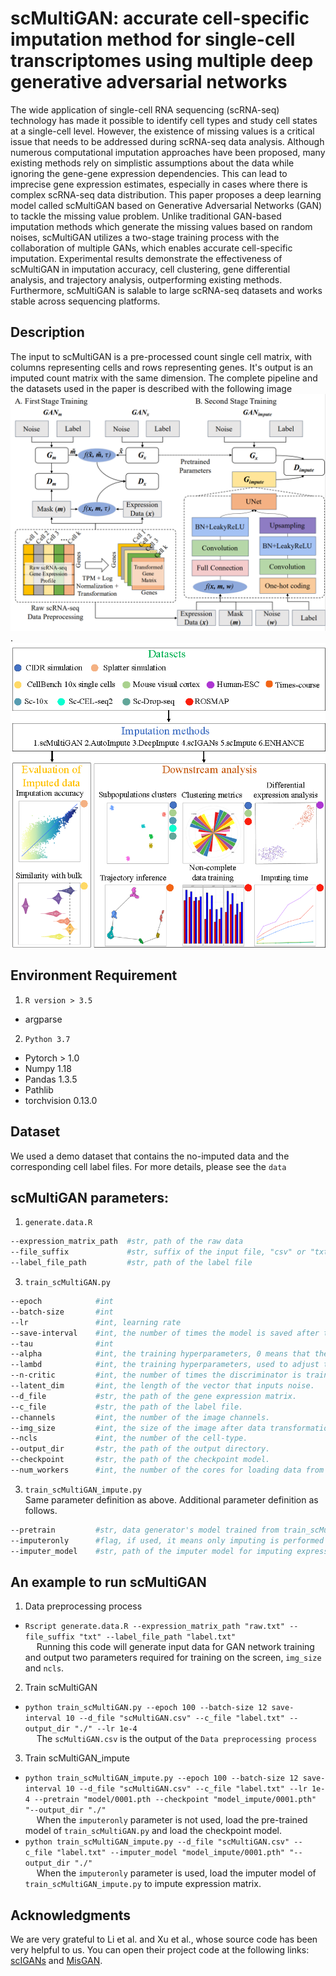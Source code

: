 # scMultiGAN: accurate cell-specific imputation method for single-cell transcriptomes using multiple deep generative adversarial networks
The wide application of single-cell RNA sequencing (scRNA-seq) technology has made it possible to identify cell types and study cell states at a single-cell level. However, the existence of missing values is a critical issue that needs to be addressed during scRNA-seq data analysis. Although numerous computational imputation approaches have been proposed, many existing methods rely on simplistic assumptions about the data while ignoring the gene-gene expression dependencies. This can lead to imprecise gene expression estimates, especially in cases where there is complex scRNA-seq data distribution.  This paper proposes a deep learning model called scMultiGAN based on Generative Adversarial Networks (GAN) to tackle the missing value problem. Unlike traditional GAN-based imputation methods which generate the missing values based on random noises, scMultiGAN utilizes a two-stage training process with the collaboration of multiple GANs, which enables accurate cell-specific imputation. Experimental results demonstrate the effectiveness of scMultiGAN in  imputation accuracy, cell clustering, gene differential analysis, and trajectory analysis, outperforming existing methods. Furthermore, scMultiGAN is salable to large scRNA-seq datasets and works stable across sequencing platforms.
## Description
The input to scMultiGAN is a pre-processed count single cell matrix, with columns representing cells and rows representing genes. It's output is an imputed count matrix with the same dimension. The complete pipeline and the datasets used in the paper is described with the following image 
![scMultiGAN-Pipeline](images/framework.png).
![Datasets](images/datasets.png)
## Environment Requirement
1. `R version > 3.5`
* argparse  
2. `Python 3.7`
* Pytorch > 1.0
* Numpy  1.18
* Pandas 1.3.5
* Pathlib
* torchvision 0.13.0
## Dataset
We used a demo dataset that contains the no-imputed data and the corresponding cell label files. For more details, please see the `data`
## scMultiGAN parameters:
1. `generate.data.R`
```bash
--expression_matrix_path  #str, path of the raw data
--file_suffix             #str, suffix of the input file, "csv" or "txt/tsv"
--label_file_path         #str, path of the label file
```
3. `train_scMultiGAN.py`
```bash
--epoch            #int
--batch-size       #int
--lr               #int, learning rate
--save-interval    #int, the number of times the model is saved after training.
--tau              #int
--alpha            #int, the training hyperparameters, 0 means that the data GAN and mask GAN are trained separately, otherwise it means joint training. for more details, please see the article’s formula explanation.
--lambd            #int, the training hyperparameters, used to adjust the ratio between Wasserstein distance and gradient penalty.
--n-critic         #int, the number of times the discriminator is trained before the generator starts training.
--latent_dim       #int, the length of the vector that inputs noise.
--d_file           #str, the path of the gene expression matrix.
--c_file           #str, the path of the label file.
--channels         #int, the number of the image channels.
--img_size         #int, the size of the image after data transformation.
--ncls             #int, the number of the cell-type.
--output_dir       #str, the path of the output directory.
--checkpoint       #str, the path of the checkpoint model.
--num_workers      #int, the number of the cores for loading data from disk
```
3. `train_scMultiGAN_impute.py`  
Same parameter definition as above. Additional parameter definition as follows.
```bash
--pretrain         #str, data generator's model trained from train_scMultiGAN.py.
--imputeronly      #flag, if used, it means only imputing is performed without additinoal training.
--imputer_model    #str, path of the imputer model for imputing expression data.
```
## An example to run scMultiGAN
1. Data preprocessing process
* `Rscript generate.data.R --expression_matrix_path "raw.txt" --file_suffix "txt" --label_file_path "label.txt" `  
&emsp;
Running this code will generate input data for GAN network training and output two parameters required for training on the screen, `img_size` and `ncls`.
2. Train scMultiGAN
* `python train_scMultiGAN.py --epoch 100 --batch-size 12 save-interval 10 --d_file "scMultiGAN.csv" --c_file "label.txt" --output_dir "./" --lr 1e-4`  
&emsp;
The `scMultiGAN.csv` is the output of the `Data preprocessing process`  
3. Train scMultiGAN_impute
* `python train_scMultiGAN_impute.py --epoch 100 --batch-size 12 save-interval 10 --d_file "scMultiGAN.csv" --c_file "label.txt" --lr 1e-4 --pretrain "model/0001.pth --checkpoint "model_impute/0001.pth" "--output_dir "./"`  
&emsp; 
When the `imputeronly` parameter is not used, load the pre-trained model of `train_scMultiGAN.py` and load the checkpoint model.
* `python train_scMultiGAN_impute.py --d_file "scMultiGAN.csv" --c_file "label.txt" --imputer_model "model_impute/0001.pth" "--output_dir "./"`   
&emsp;
When the `imputeronly` parameter is used, load the imputer model of `train_scMultiGAN_impute.py` to impute expression matrix.
## Acknowledgments
We are very grateful to Li et al. and Xu et al., whose source code has been very helpful to us. You can open their project code at the following links: [scIGANs](https://github.com/steveli/misgan) and [MisGAN](https://github.com/xuyungang/scIGANs).
